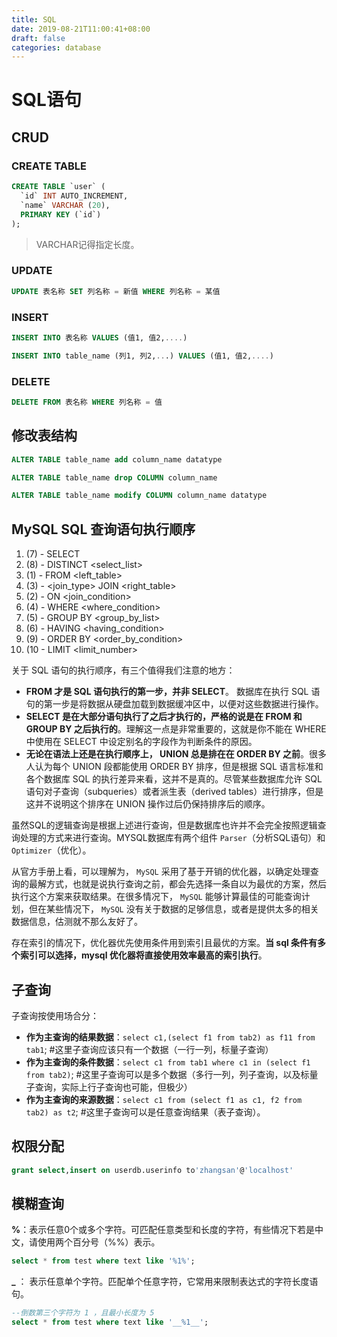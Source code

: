```yaml
---
title: SQL
date: 2019-08-21T11:00:41+08:00
draft: false
categories: database
---
```


# SQL语句

## CRUD

### CREATE TABLE

```sql
CREATE TABLE `user` (
  `id` INT AUTO_INCREMENT,
  `name` VARCHAR (20),
  PRIMARY KEY (`id`)
);
```
>  VARCHAR记得指定长度。

### UPDATE

```sql
UPDATE 表名称 SET 列名称 = 新值 WHERE 列名称 = 某值
```

### INSERT

```sql
INSERT INTO 表名称 VALUES (值1, 值2,....)

INSERT INTO table_name (列1, 列2,...) VALUES (值1, 值2,....)
```

### DELETE

```sql
DELETE FROM 表名称 WHERE 列名称 = 值
```

## 修改表结构

```sql
ALTER TABLE table_name add column_name datatype

ALTER TABLE table_name drop COLUMN column_name

ALTER TABLE table_name modify COLUMN column_name datatype
```

## MySQL SQL 查询语句执行顺序

  1. (7) - SELECT   
  1. (8) - DISTINCT <select_list>  
  1. (1) - FROM <left_table>  
  1. (3) - <join_type> JOIN <right_table>  
  1. (2) - ON <join_condition>  
  1. (4) - WHERE <where_condition>  
  1. (5) - GROUP BY <group_by_list>  
  1. (6) - HAVING <having_condition>  
  1. (9) - ORDER BY <order_by_condition>  
  1. (10 - LIMIT <limit_number>  

关于 SQL 语句的执行顺序，有三个值得我们注意的地方：

  - **FROM 才是 SQL 语句执行的第一步，并非 SELECT**。 数据库在执行 SQL 语句的第一步是将数据从硬盘加载到数据缓冲区中，以便对这些数据进行操作。
  - **SELECT 是在大部分语句执行了之后才执行的，严格的说是在 FROM 和 GROUP BY 之后执行的**。理解这一点是非常重要的，这就是你不能在 WHERE 中使用在 SELECT 中设定别名的字段作为判断条件的原因。
  - **无论在语法上还是在执行顺序上， UNION 总是排在在 ORDER BY 之前**。很多人认为每个 UNION 段都能使用 ORDER BY 排序，但是根据 SQL 语言标准和各个数据库 SQL 的执行差异来看，这并不是真的。尽管某些数据库允许 SQL 语句对子查询（subqueries）或者派生表（derived tables）进行排序，但是这并不说明这个排序在 UNION 操作过后仍保持排序后的顺序。

虽然SQL的逻辑查询是根据上述进行查询，但是数据库也许并不会完全按照逻辑查询处理的方式来进行查询。MYSQL数据库有两个组件 `Parser`（分析SQL语句）和 `Optimizer`（优化）。

从官方手册上看，可以理解为， `MySQL` 采用了基于开销的优化器，以确定处理查询的最解方式，也就是说执行查询之前，都会先选择一条自以为最优的方案，然后执行这个方案来获取结果。在很多情况下， `MySQL` 能够计算最佳的可能查询计划，但在某些情况下， `MySQL` 没有关于数据的足够信息，或者是提供太多的相关数据信息，估测就不那么友好了。

存在索引的情况下，优化器优先使用条件用到索引且最优的方案。**当 sql 条件有多个索引可以选择，mysql 优化器将直接使用效率最高的索引执行**。

## 子查询

子查询按使用场合分：

  - **作为主查询的结果数据**：`select c1,(select f1 from tab2) as f11 from tab1`; #这里子查询应该只有一个数据（一行一列，标量子查询）
  - **作为主查询的条件数据**：`select c1 from tab1 where c1 in (select f1 from tab2)`; #这里子查询可以是多个数据（多行一列，列子查询，以及标量子查询，实际上行子查询也可能，但极少）
  - **作为主查询的来源数据**：`select c1 from (select f1 as c1, f2 from tab2) as t2`; #这里子查询可以是任意查询结果（表子查询）。

## 权限分配

```sql
grant select,insert on userdb.userinfo to'zhangsan'@'localhost'
```

## 模糊查询

**%**：表示任意0个或多个字符。可匹配任意类型和长度的字符，有些情况下若是中文，请使用两个百分号（%%）表示。

```sql
select * from test where text like '%1%';
```

**_** ： 表示任意单个字符。匹配单个任意字符，它常用来限制表达式的字符长度语句。

```sql
--倒数第三个字符为 1 ，且最小长度为 5
select * from test where text like '__%1__';
```
